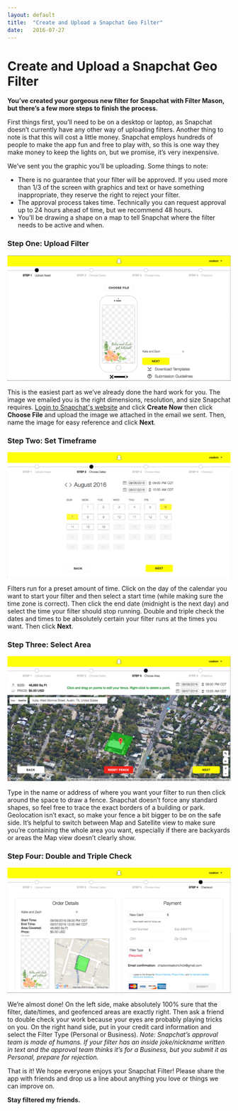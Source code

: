 ```yaml
---
layout: default
title:  "Create and Upload a Snapchat Geo Filter"
date:   2016-07-27
---
```


<h1>Create and Upload a Snapchat Geo Filter</h1>

<b>You’ve created your gorgeous new filter for Snapchat with Filter Mason, but there’s a few more steps to finish the process.</b>

First things first, you’ll need to be on a desktop or laptop, as Snapchat doesn’t currently have any other way of uploading filters. Another thing to note is that this will cost a little money. Snapchat employs hundreds of people to make the app fun and free to play with, so this is one way they make money to keep the lights on, but we promise, it’s very inexpensive.
 
We’ve sent you the graphic you’ll be uploading. Some things to note:
<ul>
<li>There is no guarantee that your filter will be approved. If you used more than 1/3 of the screen with graphics and text or have something inappropriate, they reserve the right to reject your filter.</li>
<li>The approval process takes time. Technically you can request approval up to 24 hours ahead of time, but we recommend 48 hours.</li>
<li>You’ll be drawing a shape on a map to tell Snapchat where the filter needs to be active and when.</li>
</ul>

<h3>Step One: Upload Filter</h3>
<img src="/img/Upload-Snapchat-Filter.png">

This is the easiest part as we’ve already done the hard work for you. The image we emailed you is the right dimensions, resolution, and size Snapchat requires. <a href="https://www.snapchat.com/on-demand" target="_blank">Login to Snapchat's website</a> and click <b>Create Now</b> then click <b>Choose File</b> and upload the image we attached in the email we sent. Then, name the image for easy reference and click <b>Next</b>.

<h3>Step Two: Set Timeframe</h3>
<img src="/img/Set-Snapchat-Filter-Timeframe.png">

Filters run for a preset amount of time. Click on the day of the calendar you want to start your filter and then select a start time (while making sure the time zone is correct). Then click the end date (midnight is the next day) and select the time your filter should stop running. Double and triple check the dates and times to be absolutely certain your filter runs at the times you want. Then click <b>Next</b>.

<h3>Step Three: Select Area</h3>
<img src="/img/Select-Snapchat-Filter-Area.png">

Type in the name or address of where you want your filter to run then click around the space to draw a fence. Snapchat doesn’t force any standard shapes, so feel free to trace the exact borders of a building or park. Geolocation isn’t exact, so make your fence a bit bigger to be on the safe side. It’s helpful to switch between Map and Satellite view to make sure you’re containing the whole area you want, especially if there are backyards or areas the Map view doesn’t clearly show.

<h3>Step Four: Double and Triple Check</h3>
<img src="/img/Snapchat-Filter-Order-Details.png">

We’re almost done! On the left side, make absolutely 100% sure that the filter, date/times, and geofenced areas are exactly right. Then ask a friend to double check your work because your eyes are probably playing tricks on you. On the right hand side, put in your credit card information and select the Filter Type (Personal or Business). <i>Note: Snapchat’s approval team is made of humans. If your filter has an inside joke/nickname written in text and the approval team thinks it’s for a Business, but you submit it as Personal, prepare for rejection.</i>
 
That is it! We hope everyone enjoys your Snapchat Filter! Please share the app with friends and drop us a line about anything you love or things we can improve on.

<b>Stay filtered my friends.</b>
